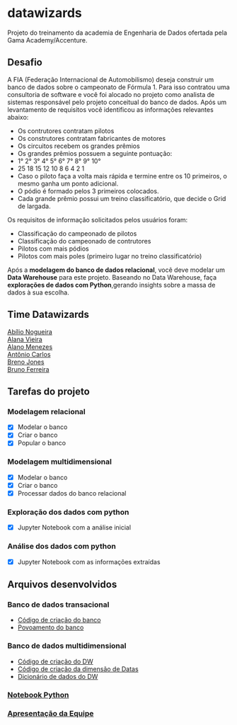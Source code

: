# datawizards
Projeto do treinamento da academia de Engenharia de Dados ofertada pela Gama Academy/Accenture.

## Desafio 

A FIA (Federação Internacional de Automobilismo) deseja construir um banco de dados sobre o campeonato de Fórmula 1.
Para isso contratou uma consultoria de software e você foi alocado no projeto como analista de sistemas responsável pelo projeto conceitual do banco de dados.
Após um levantamento de requisitos você identificou as informações relevantes abaixo:
* Os contrutores contratam pilotos
* Os construtores contratam fabricantes de motores
* Os circuitos recebem os grandes prêmios
* Os grandes prêmios possuem a seguinte pontuação:
* 1°	2°	3°	4°	5°	6°	7°	8°	9°	10°
* 25	18	15	12	10	8	6	4	2	1
* Caso o piloto faça a volta mais rápida e termine entre os 10 primeiros, o mesmo ganha um ponto adicional.
* O pódio é formado pelos 3 primeiros colocados.
* Cada grande prêmio possui um treino classificatório, que decide o Grid de largada.

Os requisitos de informação solicitados pelos usuários foram:

* Classificação do campeonado de pilotos
* Classificação do campeonado de contrutores
* Pilotos com mais pódios
* Pilotos com mais poles (primeiro lugar no treino classificatório)



Após a **modelagem do banco de dados relacional**, você deve modelar um **Data Warehouse** para este projeto.
Baseando no Data Warehouse, faça **explorações de dados com Python**,gerando insights sobre a massa de dados à sua escolha.

## Time Datawizards

[Abílio Nogueira](https://github.com/AbilioNB)<br>
[Alana Vieira](https://github.com/alanav120)<br>
[Alano Menezes](https://github.com/alanomenezes)<br>
[Antônio Carlos](https://github.com/Sandoque)<br>
[Breno Jones](https://github.com/bjagrelliB)<br>
[Bruno Ferreira](https://github.com/brunof23)

## Tarefas do projeto
### Modelagem relacional 
- [x] Modelar o banco 
- [x] Criar o banco 
- [x] Popular o banco 
### Modelagem multidimensional
- [x] Modelar o banco 
- [x] Criar o banco 
- [x] Processar dados do banco relacional
### Exploração dos dados com python
- [x] Jupyter Notebook com a análise inicial
### Análise dos dados com python
- [x] Jupyter Notebook com as informações extraídas 

## Arquivos desenvolvidos 

### Banco de dados transacional
- [Código de criação do banco](https://github.com/AbilioNB/datawizards/blob/main/Scripts%20transacional/FIA_DDL.sql) 
- [Povoamento do banco](https://github.com/AbilioNB/datawizards/blob/main/Scripts%20transacional/FIA_DML.SQL)

### Banco de dados multidimensional
- [Código de criação do DW](https://github.com/AbilioNB/datawizards/blob/main/Scripts%20DW/DML_DIM_DATE.sql)
- [Código de criação da dimensão de Datas](https://github.com/AbilioNB/datawizards/blob/main/Scripts%20DW/DML_DIM_DATE.sql)
- [Dicionário de dados do DW](https://github.com/AbilioNB/datawizards/blob/main/DW/dicionario-DW.md)
### [Notebook Python](https://github.com/AbilioNB/datawizards/blob/main/FIA_ACCENTURE_DATAWIZARDS.ipynb)

### [Apresentação da Equipe](https://github.com/AbilioNB/datawizards/blob/main/dataWizards%20(Apresenta%C3%A7%C3%A3o).pdf)

